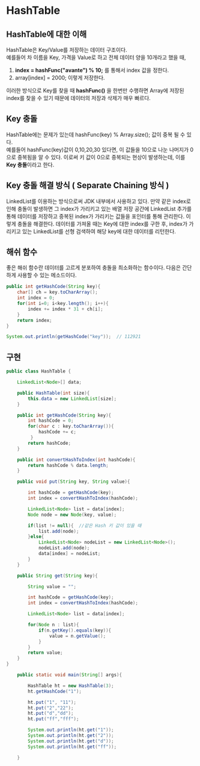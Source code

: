 # HashTable

## HashTable에 대한 이해

HashTable은 Key/Value를 저장하는 데이터 구조이다.   
예를들어 차 이름을 Key, 가격을 Value로 하고 전체 데이터 양을 10개라고 했을 때,    
1. **index = hashFunc("avante") % 10;** 를 통해서 index 값을 정한다.
2. array[index] = 2000;
이렇게 저장한다.   
 
이러한 방식으로 Key를 찾을 때 **hashFunc()** 을 한번만 수행하면 Array에 저장된 index를 찾을 수 있기 때문에 데이터의 저장과 삭제가 매우 빠르다.   


## Key 충돌
HashTable에는 문제가 있는데 hashFunc(key) % Array.size(); 값이 중복 될 수 있다.   
예를들어 hashFunc(key)값이 0,10,20,30 있다면, 이 값들을 10으로 나눈 나머지가 0으로 중복됨을 알 수 있다.
이로써 키 값이 0으로 중복되는 현상이 발생하는데, 이를 **Key 충돌**이라고 한다.


## Key 충돌 해결 방식 ( Separate Chaining 방식 )
LinkedList를 이용하는 방식으로써 JDK 내부에서 사용하고 있다.
만약 같은 index로 인해 충돌이 발생하면 그 index가 가리키고 있는 배열 저장 공간에 LinkedList 추가를 통해 데이터를 저장하고 중복된 index가 가리키는 값들을 포인터를 통해 관리한다.
이렇게 충돌을 해결한다. 데이터를 가져올 때는 Key에 대한 index를 구한 후, index가 가리키고 있는 LinkedList를 선형 검색하여 해당 key에 대한 데이터를 리턴한다. 


## 해쉬 함수
좋은 해쉬 함수란 데이터를 고르게 분포하여 충돌을 최소화하는 함수이다. 다음은 간단하게 사용할 수 있는 메소드이다.
```java
public int getHashCode(String key){
    char[] ch = key.toCharArray();
    int index = 0;
    for(int i=0; i<key.length(); i++){
        index += index * 31 + ch[i];
    }
    return index;
}

System.out.println(getHashCode("key"));  // 112921
```

## 구현
```java
public class HashTable {

    LinkedList<Node>[] data;

    public HashTable(int size){
        this.data = new LinkedList[size];
    }

    public int getHashCode(String key){
        int hashCode = 0;
        for(char c : key.toCharArray()){
            hashCode += c;
         }
        return hashCode;
    }

    public int convertHashToIndex(int hashCode){
        return hashCode % data.length;
    }

    public void put(String key, String value){

        int hashCode = getHashCode(key);
        int index = convertHashToIndex(hashCode);

        LinkedList<Node> list = data[index];
        Node node = new Node(key, value);

        if(list != null){  //같은 Hash 키 값이 있을 때
            list.add(node);
        }else{
            LinkedList<Node> nodeList = new LinkedList<Node>();
            nodeList.add(node);
            data[index] = nodeList;
        }
    }

    public String get(String key){

        String value = "";

        int hashCode = getHashCode(key);
        int index = convertHashToIndex(hashCode);

        LinkedList<Node> list = data[index];

        for(Node n : list){
            if(n.getKey().equals(key)){
                value = n.getValue();
            }
        }
        return value;
    }
}
```

```java
    public static void main(String[] args){

        HashTable ht = new HashTable(3);
        ht.getHashCode("1");

        ht.put("1", "11");
        ht.put("2","22");
        ht.put("d","dd");
        ht.put("ff","fff");

        System.out.println(ht.get("1"));
        System.out.println(ht.get("2"));
        System.out.println(ht.get("d"));
        System.out.println(ht.get("ff"));

    }
```